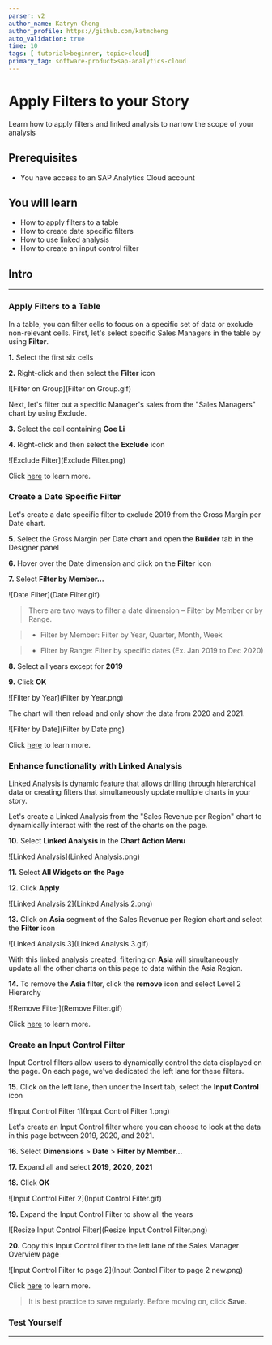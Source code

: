 ```yaml
---
parser: v2
author_name: Katryn Cheng
author_profile: https://github.com/katmcheng
auto_validation: true
time: 10
tags: [ tutorial>beginner, topic>cloud]
primary_tag: software-product>sap-analytics-cloud
---
```


# Apply Filters to your Story
<!-- description --> Learn how to apply filters and linked analysis to narrow the scope of your analysis

## Prerequisites
 - You have access to an SAP Analytics Cloud account

## You will learn
  - How to apply filters to a table
  - How to create date specific filters
  - How to use linked analysis
  - How to create an input control filter

## Intro
<!-- Add additional information: Background information, longer prerequisites -->

---

### Apply Filters to a Table


In a table, you can filter cells to focus on a specific set of data or exclude non-relevant cells. First, let's select specific Sales Managers in the table by using **Filter**.

**1.** Select the first six cells  

**2.** Right-click and then select the **Filter** icon

![Filter on Group](Filter on Group.gif)

Next, let's filter out a specific Manager's sales from the "Sales Managers" chart by using Exclude.

**3.** Select the cell containing **Coe Li**  

**4.** Right-click and then select the **Exclude** icon

![Exclude Filter](Exclude Filter.png)

Click [here](https://help.sap.com/viewer/00f68c2e08b941f081002fd3691d86a7/release/en-US/6148ecb399634050aa6ae75e258dcc80.html) to learn more.


### Create a Date Specific Filter


Let's create a date specific filter to exclude 2019 from the Gross Margin per Date chart.  

**5.** Select the Gross Margin per Date chart and open the **Builder** tab in the Designer panel

**6.** Hover over the Date dimension and click on the **Filter** icon  

**7.** Select **Filter by Member…**  

![Date Filter](Date Filter.gif)

> There are two ways to filter a date dimension – Filter by Member or by Range.  

> - Filter by Member: Filter by Year, Quarter, Month, Week  

> - Filter by Range: Filter by specific dates (Ex. Jan 2019 to Dec 2020)

**8.** Select all years except for **2019**  

**9.** Click **OK**

![Filter by Year](Filter by Year.png)

The chart will then reload and only show the data from 2020 and 2021.

![Filter by Date](Filter by Date.png)

Click [here](https://help.sap.com/viewer/00f68c2e08b941f081002fd3691d86a7/release/en-US/5af47a52777e4f5d97f4a3b4c21921d0.html) to learn more.



### Enhance functionality with Linked Analysis


Linked Analysis is dynamic feature that allows drilling through hierarchical data or creating filters that simultaneously update multiple charts in your story.

Let's create a Linked Analysis from the "Sales Revenue per Region" chart to dynamically interact with the rest of the charts on the page.

**10.**	Select **Linked Analysis** in the **Chart Action Menu**

![Linked Analysis](Linked Analysis.png)

**11.**	Select **All Widgets on the Page**  

**12.**	Click **Apply**

![Linked Analysis 2](Linked Analysis 2.png)

**13.**	Click on **Asia** segment of the Sales Revenue per Region chart and select the **Filter** icon

![Linked Analysis 3](Linked Analysis 3.gif)

With this linked analysis created, filtering on **Asia** will simultaneously update all the other charts on this page to data within the Asia Region.

**14.**	To remove the **Asia** filter, click the **remove** icon and select Level 2 Hierarchy

![Remove Filter](Remove Filter.gif)

Click [here](https://help.sap.com/viewer/00f68c2e08b941f081002fd3691d86a7/release/en-US/c74d35c4218f49778d1a3a0e64dad715.html) to learn more.


### Create an Input Control Filter


Input Control filters allow users to dynamically control the data displayed on the page. On each page, we've dedicated the left lane for these filters.

**15.**	Click on the left lane, then under the Insert tab, select the **Input Control** icon

![Input Control Filter 1](Input Control Filter 1.png)

Let's create an Input Control filter where you can choose to look at the data in this page between 2019, 2020, and 2021.

**16.**	Select **Dimensions** > **Date** > **Filter by Member…**  

**17.**	Expand all and select **2019**, **2020**, **2021**  

**18.**	Click **OK**

![Input Control Filter 2](Input Control Filter.gif)

**19.**	Expand the Input Control Filter to show all the years

![Resize Input Control Filter](Resize Input Control Filter.png)

**20.**	Copy this Input Control filter to the left lane of the Sales Manager Overview page

![Input Control Filter to page 2](Input Control Filter to page 2 new.png)

Click [here](https://help.sap.com/viewer/00f68c2e08b941f081002fd3691d86a7/release/en-US/6b8e8e8bbe5f4571886df58d9fa79127.html) to learn more.

> It is best practice to save regularly. Before moving on, click **Save**.


### Test Yourself




---
